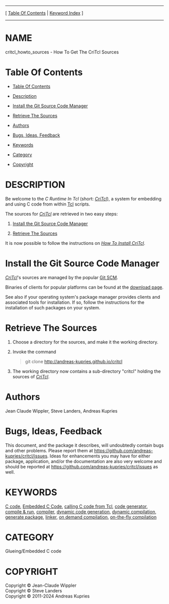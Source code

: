 
[//000000001]: # (critcl\_howto\_sources \- C Runtime In Tcl \(CriTcl\))
[//000000002]: # (Generated from file 'critcl\_howto\_sources\.man' by tcllib/doctools with format 'markdown')
[//000000003]: # (Copyright &copy; Jean\-Claude Wippler)
[//000000004]: # (Copyright &copy; Steve Landers)
[//000000005]: # (Copyright &copy; 2011\-2024 Andreas Kupries)
[//000000006]: # (critcl\_howto\_sources\(n\) 3\.3\.1 doc "C Runtime In Tcl \(CriTcl\)")

<hr> [ <a href="../toc.md">Table Of Contents</a> &#124; <a
href="../index.md">Keyword Index</a> ] <hr>

# NAME

critcl\_howto\_sources \- How To Get The CriTcl Sources

# <a name='toc'></a>Table Of Contents

  - [Table Of Contents](#toc)

  - [Description](#section1)

  - [Install the Git Source Code Manager](#section2)

  - [Retrieve The Sources](#section3)

  - [Authors](#section4)

  - [Bugs, Ideas, Feedback](#section5)

  - [Keywords](#keywords)

  - [Category](#category)

  - [Copyright](#copyright)

# <a name='description'></a>DESCRIPTION

Be welcome to the *C Runtime In Tcl* \(short: *[CriTcl](critcl\.md)*\), a
system for embedding and using C code from within
[Tcl](http://core\.tcl\-lang\.org/tcl) scripts\.

The sources for *[CriTcl](critcl\.md)* are retrieved in two easy steps:

  1. [Install the Git Source Code Manager](#section2)

  1. [Retrieve The Sources](#section3)

It is now possible to follow the instructions on *[How To Install
CriTcl](critcl\_howto\_install\.md)*\.

# <a name='section2'></a>Install the Git Source Code Manager

*[CriTcl](critcl\.md)*'s sources are managed by the popular [Git
SCM](http://www\.git\-scm\.com)\.

Binaries of clients for popular platforms can be found at the [download
page](https://git\-scm\.com/downloads)\.

See also if your operating system's package manager provides clients and
associated tools for installation\. If so, follow the instructions for the
installation of such packages on your system\.

# <a name='section3'></a>Retrieve The Sources

  1. Choose a directory for the sources, and make it the working directory\.

  1. Invoke the command

     > git clone [http://andreas\-kupries\.github\.io/critcl](http://andreas\-kupries\.github\.io/critcl)

  1. The working directory now contains a sub\-directory "critcl" holding the
     sources of *[CriTcl](critcl\.md)*\.

# <a name='section4'></a>Authors

Jean Claude Wippler, Steve Landers, Andreas Kupries

# <a name='section5'></a>Bugs, Ideas, Feedback

This document, and the package it describes, will undoubtedly contain bugs and
other problems\. Please report them at
[https://github\.com/andreas\-kupries/critcl/issues](https://github\.com/andreas\-kupries/critcl/issues)\.
Ideas for enhancements you may have for either package, application, and/or the
documentation are also very welcome and should be reported at
[https://github\.com/andreas\-kupries/critcl/issues](https://github\.com/andreas\-kupries/critcl/issues)
as well\.

# <a name='keywords'></a>KEYWORDS

[C code](\.\./index\.md\#c\_code), [Embedded C
Code](\.\./index\.md\#embedded\_c\_code), [calling C code from
Tcl](\.\./index\.md\#calling\_c\_code\_from\_tcl), [code
generator](\.\./index\.md\#code\_generator), [compile &
run](\.\./index\.md\#compile\_run), [compiler](\.\./index\.md\#compiler),
[dynamic code generation](\.\./index\.md\#dynamic\_code\_generation), [dynamic
compilation](\.\./index\.md\#dynamic\_compilation), [generate
package](\.\./index\.md\#generate\_package), [linker](\.\./index\.md\#linker),
[on demand compilation](\.\./index\.md\#on\_demand\_compilation), [on\-the\-fly
compilation](\.\./index\.md\#on\_the\_fly\_compilation)

# <a name='category'></a>CATEGORY

Glueing/Embedded C code

# <a name='copyright'></a>COPYRIGHT

Copyright &copy; Jean\-Claude Wippler  
Copyright &copy; Steve Landers  
Copyright &copy; 2011\-2024 Andreas Kupries
